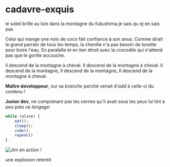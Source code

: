 # cadavre-exquis


le soleil brille au loin dans la montagne du fukushima 
je sais qu ej en sais pas

Celui qui mange une noix de coco fait confiance à son anus. Comme dirait le grand parrain de tous les temps, la chenille n'a pas besoin de lunette pour boire l'eau. En paralelle et en lien étroit avec la crocodile qui n'attend pas que le gorille accouche.


Il descend de la montagne à cheval.
Il descend de la montagne à cheval.
Il descend de la montagne, Il descend de la montagne, Il descend de la montagne à cheval.

**Maître developpeur**, sur sa _branche_ perché venait d'_add_ à celle-ci du contenu !

**Junior dev**, ne comprenant pas les cernes qu'il avait sous les yeux lui tint à peu près ce _langage_:

```javascript
while (alive) {
    eat();
    sleep();
    code();
    repeat()
}
```
![Jim en action !](https://media.giphy.com/media/fQZX2aoRC1Tqw/source.gif)

une explosion retentit
